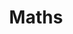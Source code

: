 ---
layout: category_home
title: Maths
permalink: /math/
pagination:
  enabled: true
  tag: math
---